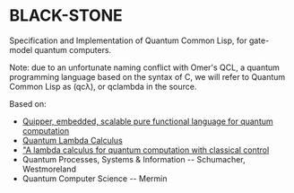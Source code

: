 BLACK-STONE
===========

Specification and Implementation of Quantum Common Lisp, for gate-model quantum computers.

Note: due to an unfortunate naming conflict with Omer's QCL, a quantum programming language based on the syntax of C, we will refer to Quantum Common Lisp as (qcλ), or qclambda in the source.

Based on:

* [Quipper, embedded, scalable pure functional language for quantum computation](http://www.mathstat.dal.ca/~selinger/quipper/)
* [Quantum Lambda Calculus](http://www.mathstat.dal.ca/~selinger/papers/#qlambdabook)
* ["A lambda calculus for quantum computation with classical control](http://www.mathstat.dal.ca/~selinger/papers/#qlambda)
* Quantum Processes, Systems & Information -- Schumacher, Westmoreland
* Quantum Computer Science -- Mermin
